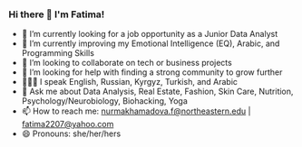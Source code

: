 ### Hi there 👋 I'm Fatima!

- 🔭 I’m currently looking for a job opportunity as a Junior Data Analyst
- 🌱 I’m currently improving my Emotional Intelligence (EQ), Arabic, and Programming Skills
- 👯 I’m looking to collaborate on tech or business projects 
- 🤔 I’m looking for help with finding a strong community to grow further
- 💁🏻‍♀️ I speak English, Russian, Kyrgyz, Turkish, and Arabic
- 💬 Ask me about Data Analysis, Real Estate, Fashion, Skin Care, Nutrition, Psychology/Neurobiology, Biohacking, Yoga
- 📫 How to reach me: nurmakhamadova.f@northeastern.edu | fatima2207@yahoo.com 
- 😄 Pronouns: she/her/hers

